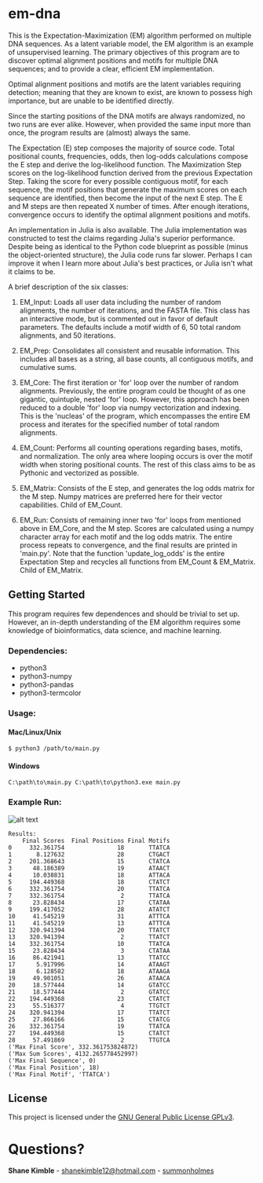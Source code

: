 # em-dna
This is the Expectation-Maximization (EM) algorithm performed on multiple DNA sequences.  As a latent variable model, the EM algorithm is an example of unsupervised learning.  The primary objectives of this program are to discover optimal alignment positions and motifs for multiple DNA sequences; and to provide a clear, efficient EM implementation.  

Optimal alignment positions and motifs are the latent variables requiring detection; meaning that they are known to exist, are known to possess high importance, but are unable to be identified directly.

Since the starting positions of the DNA motifs are always randomized, no two runs are ever alike.  However, when provided the same input more than once, the program results are (almost) always the same.

The Expectation (E) step composes the majority of source code.  Total positional counts, frequencies, odds, then log-odds calculations compose the E step and derive the log-likelihood function.  The Maximization Step scores on the log-likelihood function derived from the previous Expectation Step.  Taking the score for every possible contiguous motif, for each sequence, the motif positions that generate the maximum scores on each sequence are identified, then become the input of the next E step.  The E and M steps are then repeated X number of times.  After enough iterations, convergence occurs to identify the optimal alignment positions and motifs. 

An implementation in Julia is also available.  The Julia implementation was constructed to test the claims regarding Julia's superior performance.  Despite being as identical to the Python code blueprint as possible (minus the object-oriented structure), the Julia code runs far slower.  Perhaps I can improve it when I learn more about Julia's best practices, or Julia isn't what it claims to be.

A brief description of the six classes:
1. EM_Input: Loads all user data including the number of random alignments, the number of iterations, and the FASTA file.  This class has an interactive mode, but is commented out in favor of default parameters.  The defaults include a motif width of 6, 50 total random alignments, and 50 iterations.

2. EM_Prep: Consolidates all consistent and reusable information.  This includes all bases as a string, all base counts, all contiguous motifs, and cumulative sums.

2. EM_Core: The first iteration or 'for' loop over the number of random alignments.  Previously, the entire program could be thought of as one gigantic, quintuple, nested 'for' loop.  However, this approach has been reduced to a double 'for' loop via numpy vectorization and indexing.  This is the 'nucleas' of the program, which encompasses the entire EM process and iterates for the specified number of total random alignments.

3. EM_Count: Performs all counting operations regarding bases, motifs, and normalization.  The only area where looping occurs is over the motif width when storing positional counts.  The rest of this class aims to be as Pythonic and vectorized as possible.

4. EM_Matrix: Consists of the E step, and generates the log odds matrix for the M step.  Numpy matrices are preferred here for their vector capabilities.  Child of EM_Count.

5. EM_Run: Consists of remaining inner two 'for' loops from mentioned above in EM_Core, and the M step.  Scores are calculated using a numpy character array for each motif and the log odds matrix.  The entire process repeats to convergence, and the final results are printed in 'main.py'.  Note that the function 'update_log_odds' is the entire Expectation Step and recycles all functions from EM_Count & EM_Matrix.  Child of EM_Matrix.

## Getting Started
This program requires few dependences and should be trivial to set up.  However, an in-depth understanding of the EM algorithm requires some knowledge of bioinformatics, data science, and machine learning.

### Dependencies:
* python3  
* python3-numpy
* python3-pandas
* python3-termcolor

### Usage:
#### Mac/Linux/Unix
```
$ python3 /path/to/main.py
```
#### Windows
```
C:\path\to\main.py C:\path\to\python3.exe main.py
```
### Example Run:
![alt text](https://raw.githubusercontent.com/summonholmes/em-dna/master/Images/example.png)
```
Results:
    Final Scores  Final Positions Final Motifs
0     332.361754               18       TTATCA
1       8.127632               28       CTGACT
2     201.368643               15       CTATCA
3      48.186389               19       ATAACT
4      10.038831               18       ATTACA
5     194.449368               18       CTATCT
6     332.361754               20       TTATCA
7     332.361754                2       TTATCA
8      23.828434               17       CTATAA
9     199.417052               28       ATATCT
10     41.545219               31       ATTTCA
11     41.545219               13       ATTTCA
12    320.941394               20       TTATCT
13    320.941394                2       TTATCT
14    332.361754               10       TTATCA
15     23.828434                3       CTATAA
16     86.421941               13       TTATCC
17      5.917996               14       ATAAGT
18      6.128582               18       ATAAGA
19     49.901051               26       ATAACA
20     18.577444               14       GTATCC
21     18.577444                2       GTATCC
22    194.449368               23       CTATCT
23     55.516377                4       TTGTCT
24    320.941394               17       TTATCT
25     27.866166               15       CTATCG
26    332.361754               19       TTATCA
27    194.449368               15       CTATCT
28     57.491869                2       TTGTCA
('Max Final Score', 332.361753824872)
('Max Sum Scores', 4132.265778452997)
('Max Final Sequence', 0)
('Max Final Position', 18)
('Max Final Motif', 'TTATCA')
```

## License
This project is licensed under the [GNU General Public License GPLv3](https://www.gnu.org/licenses/gpl-3.0.en.html).

# Questions?
**Shane Kimble** - shanekimble12@hotmail.com - [summonholmes](https://github.com/summonholmes)
